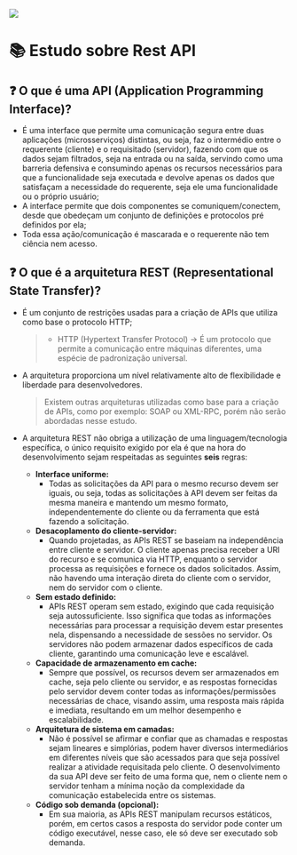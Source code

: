 ![](https://www.alura.com.br/artigos/assets/qual-e-a-melhor-linguagem-de-programacao/qual-e-a-melhor-linguagem-de-programacao.png)
# :books: Estudo sobre Rest API
## :question: O que é uma API (Application Programming Interface)?
*  É uma interface que permite uma comunicação segura entre duas aplicações (microsserviços) distintas, ou seja, faz o intermédio entre o requerente (cliente) e o requisitado (servidor), fazendo com que os dados sejam filtrados, seja na entrada ou na saída, servindo como uma barreria defensiva e consumindo apenas os recursos necessários para que a funcionalidade seja executada e devolve apenas os dados que satisfaçam a necessidade do requerente, seja ele uma funcionalidade ou o próprio usuário;
*  A interface permite que dois componentes se comuniquem/conectem, desde que obedeçam um conjunto de definições e protocolos pré definidos por ela;
*  Toda essa ação/comunicação é mascarada e o requerente não tem ciência nem acesso.

## :question: O que é a arquitetura REST (Representational State Transfer)?
*  É um conjunto de restrições usadas para a criação de APIs que utiliza como base o protocolo HTTP;
  
    > *  HTTP (Hypertext Transfer Protocol) -> É um protocolo que permite a comunicação entre máquinas diferentes, uma espécie de padronização universal.
    <!-- > *  JSON (JavaScript Object Notation) -> É uma (das muitas) formatação/maneira de se enviar e receber dados através da web. -->
    
*  A arquitetura proporciona um nível relativamente alto de flexibilidade e liberdade para desenvolvedores.
  
   >  Existem outras arquiteturas utilizadas como base para a criação de APIs, como por exemplo: SOAP ou XML-RPC, porém não serão abordadas nesse estudo.
   
* A arquitetura REST não obriga a utilização de uma linguagem/tecnologia específica, o único requisito exigido por ela é que na hora do desenvolvimento sejam respeitadas as seguintes **seis** regras:
  
  * **Interface uniforme:**
    *  Todas as solicitações da API para o mesmo recurso devem ser iguais, ou seja, todas as solicitações à API devem ser feitas da mesma maneira e mantendo um mesmo formato, independentemente do cliente ou da ferramenta que está fazendo a solicitação.
  * **Desacoplamento do cliente-servidor:**
    *   Quando projetadas, as APIs REST se baseiam na independência entre cliente e servidor. O cliente apenas precisa receber a URI do recurso e se comunica via HTTP, enquanto o servidor processa as requisições e fornece os dados solicitados. Assim, não havendo uma interação direta do cliente com o servidor, nem do servidor com o cliente.
  * **Sem estado definido:**
    *  APIs REST operam sem estado, exigindo que cada requisição seja autossuficiente. Isso significa que todas as informações necessárias para processar a requisição devem estar presentes nela, dispensando a necessidade de sessões no servidor. Os servidores não podem armazenar dados específicos de cada cliente, garantindo uma comunicação leve e escalável. 
  * **Capacidade de armazenamento em cache:**
    * Sempre que possível, os recursos devem ser armazenados em cache, seja pelo cliente ou servidor, e as respostas fornecidas pelo servidor devem conter todas as informações/permissões necessárias de chace, visando assim, uma resposta mais rápida e imediata, resultando em um melhor desempenho e escalabilidade.
  * **Arquitetura de sistema em camadas:**
    * Não é possível se afirmar e confiar que as chamadas e respostas sejam lineares e simplórias, podem haver diversos intermediários em diferentes níveis que são acessados para que seja possível realizar a atividade requisitada pelo cliente. O desenvolvimento da sua API deve ser feito de uma forma que, nem o cliente nem o servidor tenham a mínima noção da complexidade da comunicação estabelecida entre os sistemas.
  * **Código sob demanda (opcional):**
    * Em sua maioria, as APIs REST manipulam recursos estáticos, porém, em certos casos a resposta do servidor pode conter um código executável, nesse caso, ele só deve ser executado sob demanda.
